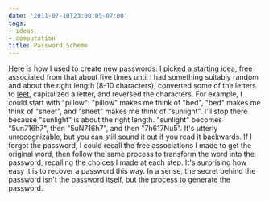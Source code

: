 ```yaml
---
date: '2011-07-10T23:00:05-07:00'
tags:
- ideas
- computation
title: Password Scheme
---
```


Here is how I used to create new passwords: I picked a starting idea, free associated from that about five times until I had something suitably random and about the right length (8-10 characters), converted some of the letters to [leet](https://en.wikipedia.org/wiki/Leet), capitalized a letter, and reversed the characters. For example, I could start with "pillow": "pillow" makes me think of "bed", "bed" makes me think of "sheet", and "sheet" makes me think of "sunlight". I'll stop there because "sunlight" is about the right length. "sunlight" becomes "5un716h7", then "5uN716h7", and then "7h617Nu5". It's utterly unrecognizable, but you can still sound it out if you read it backwards. If I forgot the password, I could recall the free associations I made to get the original word, then follow the same process to transform the word into the password, recalling the choices I made at each step. It's surprising how easy it is to recover a password this way. In a sense, the secret behind the password isn't the password itself, but the process to generate the password.
